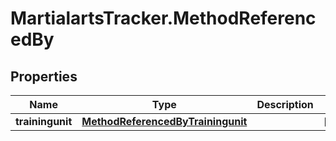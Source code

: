 # MartialartsTracker.MethodReferencedBy

## Properties
Name | Type | Description | Notes
------------ | ------------- | ------------- | -------------
**trainingunit** | [**MethodReferencedByTrainingunit**](MethodReferencedByTrainingunit.md) |  | [optional] 


